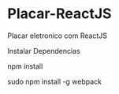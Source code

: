 # Placar-ReactJS
Placar eletronico com ReactJS

Instalar Dependencias

npm install

sudo npm install -g webpack
